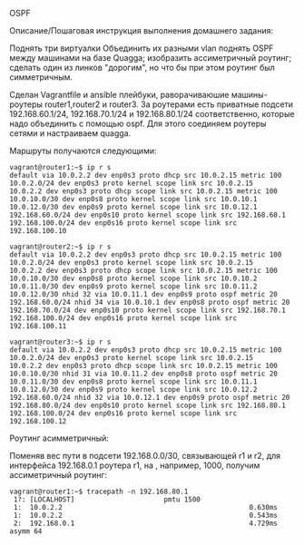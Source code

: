 OSPF

Описание/Пошаговая инструкция выполнения домашнего задания:

Поднять три виртуалки Объединить их разными vlan поднять OSPF между машинами на базе Quagga; изобразить ассиметричный роутинг; сделать один из линков "дорогим", но что бы при этом роутинг был симметричным.

Сделан Vagrantfile и ansible плейбуки, раворачиваюшие машины-роутеры router1,router2 и router3. За роутерами есть приватные подсети 192.168.60.1/24, 192.168.70.1/24 и 192.168.80.1/24 соответственно, которые надо объединить с помощью ospf. Для этого соединяем роутеры сетями и настраиваем quagga.

Маршруты получаются следующими:
```
vagrant@router1:~$ ip r s
default via 10.0.2.2 dev enp0s3 proto dhcp src 10.0.2.15 metric 100 
10.0.2.0/24 dev enp0s3 proto kernel scope link src 10.0.2.15 
10.0.2.2 dev enp0s3 proto dhcp scope link src 10.0.2.15 metric 100 
10.0.10.0/30 dev enp0s8 proto kernel scope link src 10.0.10.1 
10.0.12.0/30 dev enp0s9 proto kernel scope link src 10.0.12.1 
192.168.60.0/24 dev enp0s10 proto kernel scope link src 192.168.60.1 
192.168.100.0/24 dev enp0s16 proto kernel scope link src 192.168.100.10 

vagrant@router2:~$ ip r s
default via 10.0.2.2 dev enp0s3 proto dhcp src 10.0.2.15 metric 100 
10.0.2.0/24 dev enp0s3 proto kernel scope link src 10.0.2.15 
10.0.2.2 dev enp0s3 proto dhcp scope link src 10.0.2.15 metric 100 
10.0.10.0/30 dev enp0s8 proto kernel scope link src 10.0.10.2 
10.0.11.0/30 dev enp0s9 proto kernel scope link src 10.0.11.2 
10.0.12.0/30 nhid 32 via 10.0.11.1 dev enp0s9 proto ospf metric 20 
192.168.60.0/24 nhid 34 via 10.0.10.1 dev enp0s8 proto ospf metric 20 
192.168.70.0/24 dev enp0s10 proto kernel scope link src 192.168.70.1 
192.168.100.0/24 dev enp0s16 proto kernel scope link src 192.168.100.11 
    
vagrant@router3:~$ ip r s
default via 10.0.2.2 dev enp0s3 proto dhcp src 10.0.2.15 metric 100 
10.0.2.0/24 dev enp0s3 proto kernel scope link src 10.0.2.15 
10.0.2.2 dev enp0s3 proto dhcp scope link src 10.0.2.15 metric 100 
10.0.10.0/30 nhid 31 via 10.0.11.2 dev enp0s8 proto ospf metric 20 
10.0.11.0/30 dev enp0s8 proto kernel scope link src 10.0.11.1 
10.0.12.0/30 dev enp0s9 proto kernel scope link src 10.0.12.2 
192.168.60.0/24 nhid 32 via 10.0.12.1 dev enp0s9 proto ospf metric 20 
192.168.80.0/24 dev enp0s10 proto kernel scope link src 192.168.80.1 
192.168.100.0/24 dev enp0s16 proto kernel scope link src 192.168.100.12 
```
Роутинг асимметричный:


Поменяв вес пути в подсети 192.168.0.0/30, связывающей r1 и r2, для интерфейса 192.168.0.1 роутера r1, на , например, 1000, получим ассиметричный роутинг:
```
vagrant@router1:~$ tracepath -n 192.168.80.1
 1?: [LOCALHOST]                      pmtu 1500
 1:  10.0.2.2                                              0.630ms 
 1:  10.0.2.2                                              0.543ms 
 2:  192.168.0.1                                           4.729ms asymm 64 
```
